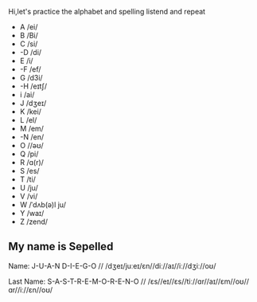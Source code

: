 Hi,let's practice the alphabet and spelling
listend and repeat

- A /ei/
- B /Bi/
- C /si/
- -D /di/
- E /i/
- -F /ef/
- G /d3i/
- -H /eɪtʃ/
- i /ai/
- J /dʒeɪ/
- K /kei/
- L /el/
- M /em/
- -N /en/
- O //əʊ/
- Q /pi/
- R /ɑ(r)/
- S /es/
- T /ti/
- U /ju/
- V /vi/
- W /ˈdʌb(ə)l ju/
- Y  /waɪ/
- Z  /zend/
  
## My name is Sepelled

Name: J-U-A-N D-I-E-G-O // /dʒeɪ/juːeɪ/ɛn//diː//aɪ//iː//dʒiː//oʊ/

Last Name: S-A-S-T-R-E-M-O-R-E-N-O // /ɛs//eɪ//ɛs//tiː//ɑr//aɪ//ɛm//oʊ//ɑr//iː//ɛn//oʊ/
